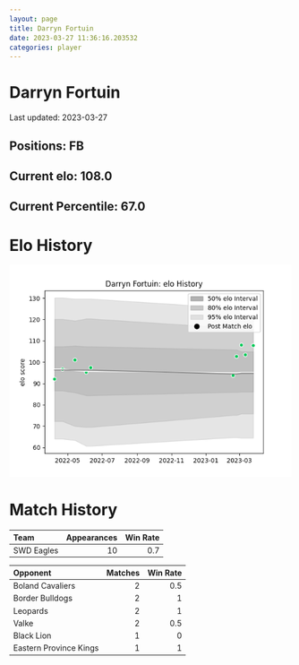 ```yaml
---  
layout: page  
title: Darryn Fortuin  
date: 2023-03-27 11:36:16.203532  
categories: player  
---
```

# Darryn Fortuin


Last updated: 2023-03-27
## Positions: FB

## Current elo: 108.0

## Current Percentile: 67.0

# Elo History


![elo history](history_DarrynFortuin.png)
# Match History


| Team       |   Appearances |   Win Rate |
|:-----------|--------------:|-----------:|
| SWD Eagles |            10 |        0.7 |

| Opponent               |   Matches |   Win Rate |
|:-----------------------|----------:|-----------:|
| Boland Cavaliers       |         2 |        0.5 |
| Border Bulldogs        |         2 |        1   |
| Leopards               |         2 |        1   |
| Valke                  |         2 |        0.5 |
| Black Lion             |         1 |        0   |
| Eastern Province Kings |         1 |        1   |